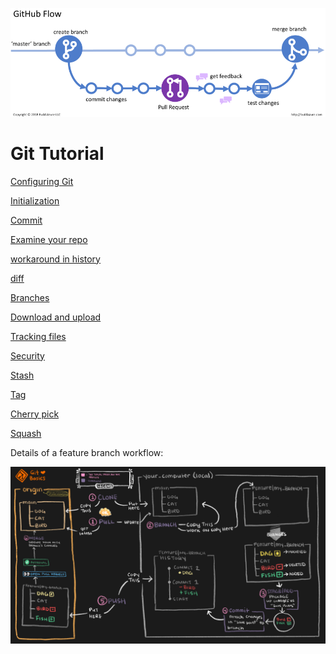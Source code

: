 ![](/git.webp)
# Git Tutorial

[Configuring Git](/config.md)

[Initialization](/init.md)

[Commit](/commit.md)

[Examine your repo](/examine_repo.md)

[workaround in history](/workaround.md)

[diff](/diff.md)

[Branches](/branches.md)

[Download and upload](/transfer.md)

[Tracking files](/tracking.md)

[Security](/security.md)

[Stash](/stash.md)

[Tag](/tag.md)

[Cherry pick](/cherry-pick.md)

[Squash](/squash.md)

Details of a feature branch workflow:

![](/git-workflow.png)
